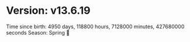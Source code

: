 # Version: v13.6.19
Time since birth: 4950 days, 118800 hours, 7128000 minutes, 427680000 seconds
Season: Spring 🌸
